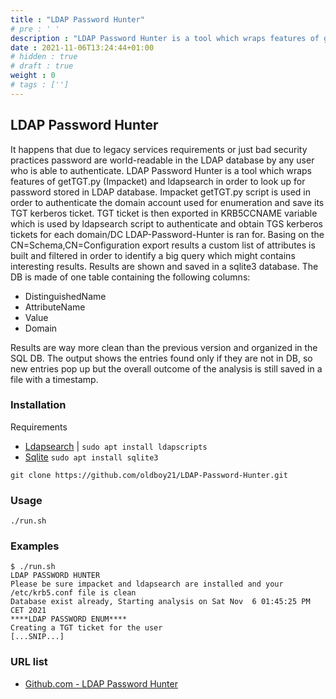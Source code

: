 ```yaml
---
title : "LDAP Password Hunter"
# pre : ' '
description : "LDAP Password Hunter is a tool which wraps features of getTGT.py (Impacket) and ldapsearch in order to look up for password stored in LDAP database."
date : 2021-11-06T13:24:44+01:00
# hidden : true
# draft : true
weight : 0
# tags : ['']
---
```


## LDAP Password Hunter

It happens that due to legacy services requirements or just bad security practices password are world-readable in the LDAP database by any user who is able to authenticate.
LDAP Password Hunter is a tool which wraps features of getTGT.py (Impacket) and ldapsearch in order to look up for password stored in LDAP database. Impacket getTGT.py script is used in order to authenticate the domain account used for enumeration and save its TGT kerberos ticket. TGT ticket is then exported in KRB5CCNAME variable which is used by ldapsearch script to authenticate and obtain TGS kerberos tickets for each domain/DC LDAP-Password-Hunter is ran for. Basing on the CN=Schema,CN=Configuration export results a custom list of attributes is built and filtered in order to identify a big query which might contains interesting results. Results are shown and saved in a sqlite3 database. The DB is made of one table containing the following columns:

* DistinguishedName
* AttributeName
* Value
* Domain

Results are way more clean than the previous version and organized in the SQL DB. The output shows the entries found only if they are not in DB, so new entries pop up but the overall outcome of the analysis is still saved in a file with a timestamp.

### Installation

Requirements

* [Ldapsearch](https://docs.ldap.com/ldap-sdk/docs/tool-usages/ldapsearch.html) | `sudo apt install ldapscripts`
* [Sqlite](https://www.sqlite.org/index.html) `sudo apt install sqlite3`

```plain
git clone https://github.com/oldboy21/LDAP-Password-Hunter.git
```

### Usage

```plain
./run.sh
```

### Examples

```plain
$ ./run.sh       
LDAP PASSWORD HUNTER
Please be sure impacket and ldapsearch are installed and your /etc/krb5.conf file is clean
Database exist already, Starting analysis on Sat Nov  6 01:45:25 PM CET 2021
****LDAP PASSWORD ENUM****
Creating a TGT ticket for the user
[...SNIP...]
```

### URL list

* [Github.com - LDAP Password Hunter](https://github.com/oldboy21/LDAP-Password-Hunter)
